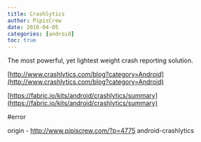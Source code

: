 ```yaml
---
title: Crashlytics
author: PipisCrew
date: 2016-04-05
categories: [android]
toc: true
---
```


The most powerful, yet lightest weight crash reporting solution.

[http://www.crashlytics.com/blog?category=Android](http://www.crashlytics.com/blog?category=Android)

[https://fabric.io/kits/android/crashlytics/summary](https://fabric.io/kits/android/crashlytics/summary)

#error

origin - http://www.pipiscrew.com/?p=4775 android-crashlytics